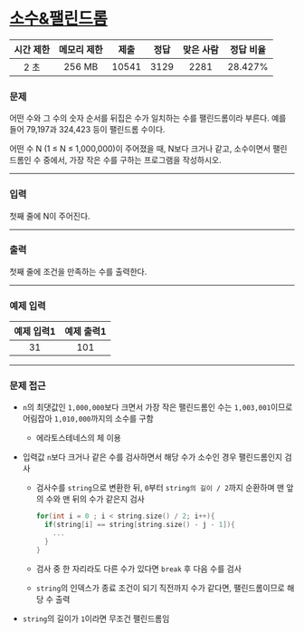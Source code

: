 # [소수&팰린드롬](https://www.acmicpc.net/problem/1747)

<div align = center>

| 시간 제한 | 메모리 제한 | 제출  | 정답  | 맞은 사람 | 정답 비율 |
| :-------: | :---------: | :---: | :---: | :-------: | :-------: |
|   2 초    |   256 MB    | 10541 | 3129  |   2281    |  28.427%  |

</div>

### 문제

어떤 수와 그 수의 숫자 순서를 뒤집은 수가 일치하는 수를 팰린드롬이라 부른다. 예를 들어 79,197과 324,423 등이 팰린드롬 수이다.

어떤 수 N (1 ≤ N ≤ 1,000,000)이 주어졌을 때, N보다 크거나 같고, 소수이면서 팰린드롬인 수 중에서, 가장 작은 수를 구하는 프로그램을 작성하시오.

---

### 입력

첫째 줄에 N이 주어진다.

---

### 출력

첫째 줄에 조건을 만족하는 수를 출력한다.

---

### 예제 입력

| 예제 입력1 | 예제 출력1 |
| :--------: | :--------: |
|     31     |    101     |

---

### 문제 접근

  - `n`의 최댓값인 `1,000,000`보다 크면서 가장 작은 팰린드롬인 수는 `1,003,001`이므로 어림잡아 `1,010,000`까지의 소수를 구함

    - 에라토스테네스의 체 이용

  - 입력값 `n`보다 크거나 같은 수를 검사하면서 해당 수가 소수인 경우 팰린드롬인지 검사

    - 검사수를 `string`으로 변환한 뒤, `0`부터 `string의 길이 / 2`까지 순환하며 맨 앞의 수와 맨 뒤의 수가 같은지 검사

      ```cpp
      for(int i = 0 ; i < string.size() / 2; i++){
        if(string[i] == string[string.size() - j - 1]){
          ...
        }
      }
      ```

    - 검사 중 한 자리라도 다른 수가 있다면 `break` 후 다음 수를 검사

    - `string`의 인덱스가 종료 조건이 되기 직전까지 수가 같다면, 팰린드롬이므로 해당 수 출력

  - `string`의 길이가 `1`이라면 무조건 팰린드롬임